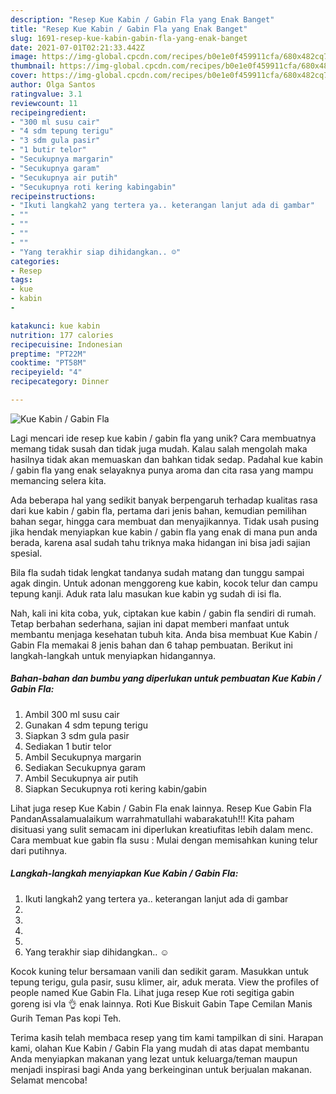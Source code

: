 ```yaml
---
description: "Resep Kue Kabin / Gabin Fla yang Enak Banget"
title: "Resep Kue Kabin / Gabin Fla yang Enak Banget"
slug: 1691-resep-kue-kabin-gabin-fla-yang-enak-banget
date: 2021-07-01T02:21:33.442Z
image: https://img-global.cpcdn.com/recipes/b0e1e0f459911cfa/680x482cq70/kue-kabin-gabin-fla-foto-resep-utama.jpg
thumbnail: https://img-global.cpcdn.com/recipes/b0e1e0f459911cfa/680x482cq70/kue-kabin-gabin-fla-foto-resep-utama.jpg
cover: https://img-global.cpcdn.com/recipes/b0e1e0f459911cfa/680x482cq70/kue-kabin-gabin-fla-foto-resep-utama.jpg
author: Olga Santos
ratingvalue: 3.1
reviewcount: 11
recipeingredient:
- "300 ml susu cair"
- "4 sdm tepung terigu"
- "3 sdm gula pasir"
- "1 butir telor"
- "Secukupnya margarin"
- "Secukupnya garam"
- "Secukupnya air putih"
- "Secukupnya roti kering kabingabin"
recipeinstructions:
- "Ikuti langkah2 yang tertera ya.. keterangan lanjut ada di gambar"
- ""
- ""
- ""
- ""
- "Yang terakhir siap dihidangkan.. ☺️"
categories:
- Resep
tags:
- kue
- kabin
- 

katakunci: kue kabin  
nutrition: 177 calories
recipecuisine: Indonesian
preptime: "PT22M"
cooktime: "PT58M"
recipeyield: "4"
recipecategory: Dinner

---
```



![Kue Kabin / Gabin Fla](https://img-global.cpcdn.com/recipes/b0e1e0f459911cfa/680x482cq70/kue-kabin-gabin-fla-foto-resep-utama.jpg)

Lagi mencari ide resep kue kabin / gabin fla yang unik? Cara membuatnya memang tidak susah dan tidak juga mudah. Kalau salah mengolah maka hasilnya tidak akan memuaskan dan bahkan tidak sedap. Padahal kue kabin / gabin fla yang enak selayaknya punya aroma dan cita rasa yang mampu memancing selera kita.

Ada beberapa hal yang sedikit banyak berpengaruh terhadap kualitas rasa dari kue kabin / gabin fla, pertama dari jenis bahan, kemudian pemilihan bahan segar, hingga cara membuat dan menyajikannya. Tidak usah pusing jika hendak menyiapkan kue kabin / gabin fla yang enak di mana pun anda berada, karena asal sudah tahu triknya maka hidangan ini bisa jadi sajian spesial.

Bila fla sudah tidak lengkat tandanya sudah matang dan tunggu sampai agak dingin. Untuk adonan menggoreng kue kabin, kocok telur dan campu tepung kanji. Aduk rata lalu masukan kue kabin yg sudah di isi fla.


Nah, kali ini kita coba, yuk, ciptakan kue kabin / gabin fla sendiri di rumah. Tetap berbahan sederhana, sajian ini dapat memberi manfaat untuk membantu menjaga kesehatan tubuh kita. Anda bisa membuat Kue Kabin / Gabin Fla memakai 8 jenis bahan dan 6 tahap pembuatan. Berikut ini langkah-langkah untuk menyiapkan hidangannya.

<!--inarticleads1-->

##### Bahan-bahan dan bumbu yang diperlukan untuk pembuatan Kue Kabin / Gabin Fla:

1. Ambil 300 ml susu cair
1. Gunakan 4 sdm tepung terigu
1. Siapkan 3 sdm gula pasir
1. Sediakan 1 butir telor
1. Ambil Secukupnya margarin
1. Sediakan Secukupnya garam
1. Ambil Secukupnya air putih
1. Siapkan Secukupnya roti kering kabin/gabin


Lihat juga resep Kue Kabin / Gabin Fla enak lainnya. Resep Kue Gabin Fla PandanAssalamualaikum warrahmatullahi wabarakatuh!!! Kita paham disituasi yang sulit semacam ini diperlukan kreatiufitas lebih dalam menc. Cara membuat kue gabin fla susu : Mulai dengan memisahkan kuning telur dari putihnya. 

<!--inarticleads2-->

##### Langkah-langkah menyiapkan Kue Kabin / Gabin Fla:

1. Ikuti langkah2 yang tertera ya.. keterangan lanjut ada di gambar
1. 
1. 
1. 
1. 
1. Yang terakhir siap dihidangkan.. ☺️


Kocok kuning telur bersamaan vanili dan sedikit garam. Masukkan untuk tepung terigu, gula pasir, susu klimer, air, aduk merata. View the profiles of people named Kue Gabin Fla. Lihat juga resep Kue roti segitiga gabin goreng isi vla 👌 enak lainnya. Roti Kue Biskuit Gabin Tape Cemilan Manis Gurih Teman Pas kopi Teh. 

Terima kasih telah membaca resep yang tim kami tampilkan di sini. Harapan kami, olahan Kue Kabin / Gabin Fla yang mudah di atas dapat membantu Anda menyiapkan makanan yang lezat untuk keluarga/teman maupun menjadi inspirasi bagi Anda yang berkeinginan untuk berjualan makanan. Selamat mencoba!
